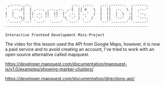 
     ,-----.,--.                  ,--. ,---.   ,--.,------.  ,------.
    '  .--./|  | ,---. ,--.,--. ,-|  || o   \  |  ||  .-.  \ |  .---'
    |  |    |  || .-. ||  ||  |' .-. |`..'  |  |  ||  |  \  :|  `--, 
    '  '--'\|  |' '-' ''  ''  '\ `-' | .'  /   |  ||  '--'  /|  `---.
     `-----'`--' `---'  `----'  `---'  `--'    `--'`-------' `------'
    -----------------------------------------------------------------
    
    Interactive Frontend Development Mini-Project

The video for this lesson used the API from Google Maps, however, it is now a paid service and to avoid creating an account,
I've tried to work with an open source alternative called mapquest.

https://developer.mapquest.com/documentation/mapquest-js/v1.0/examples/showing-marker-clusters/

https://developer.mapquest.com/documentation/directions-api/